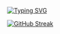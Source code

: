 <a href="https://git.io/typing-svg"><img src="https://readme-typing-svg.herokuapp.com?font=Tilt+Neon&size=40&pause=1500&color=295F2D&center=true&vCenter=true&random=false&width=850&lines=Welcome+to+rootshellace's+profile!" alt="Typing SVG" /></a>

<a href="https://git.io/streak-stats"><img src="https://github-readme-streak-stats.herokuapp.com?user=rootshellace&theme=gruvbox-duo&date_format=j%20M%5B%20Y%5D&hide_longest_streak=true" alt="GitHub Streak" /></a>


<!--
**rootshellace/rootshellace** is a ✨ _special_ ✨ repository because its `README.md` (this file) appears on your GitHub profile.

Here are some ideas to get you started:

- 🔭 I’m currently working on ...
- 🌱 I’m currently learning ...
- 👯 I’m looking to collaborate on ...
- 🤔 I’m looking for help with ...
- 💬 Ask me about ...
- 📫 How to reach me: ...
- 😄 Pronouns: ...
- ⚡ Fun fact: ...
-->

